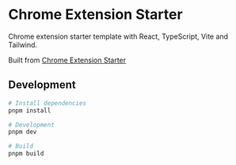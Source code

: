 # Chrome Extension Starter

Chrome extension starter template with React, TypeScript, Vite and Tailwind.

Built from [Chrome Extension Starter](https://github.com/chibat/chrome-extension-typescript-starter)

## Development

```bash
# Install dependencies
pnpm install

# Development
pnpm dev

# Build
pnpm build
```